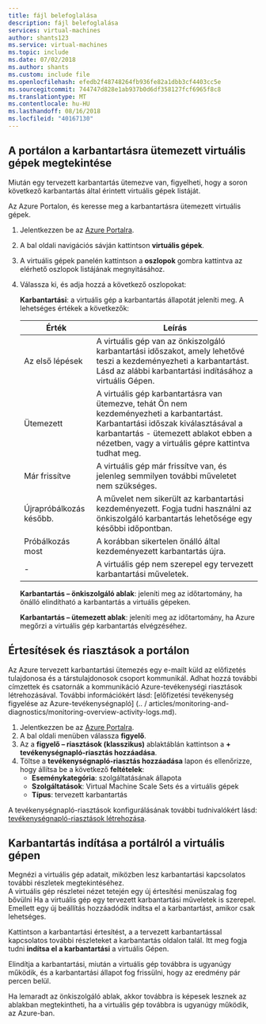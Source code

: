 ```yaml
---
title: fájl belefoglalása
description: fájl belefoglalása
services: virtual-machines
author: shants123
ms.service: virtual-machines
ms.topic: include
ms.date: 07/02/2018
ms.author: shants
ms.custom: include file
ms.openlocfilehash: efedb2f48748264fb936fe82a1dbb3cf4403cc5e
ms.sourcegitcommit: 744747d828e1ab937b0d6df358127fcf6965f8c8
ms.translationtype: MT
ms.contentlocale: hu-HU
ms.lasthandoff: 08/16/2018
ms.locfileid: "40167130"
---
```

## <a name="view-vms-scheduled-for-maintenance-in-the-portal"></a>A portálon a karbantartásra ütemezett virtuális gépek megtekintése

Miután egy tervezett karbantartás ütemezve van, figyelheti, hogy a soron következő karbantartás által érintett virtuális gépek listáját. 

Az Azure Portalon, és keresse meg a karbantartásra ütemezett virtuális gépek.

1. Jelentkezzen be az [Azure Portalra](https://portal.azure.com).

2. A bal oldali navigációs sávján kattintson **virtuális gépek**.

3. A virtuális gépek panelén kattintson a **oszlopok** gombra kattintva az elérhető oszlopok listájának megnyitásához.

4. Válassza ki, és adja hozzá a következő oszlopokat:

   **Karbantartási**: a virtuális gép a karbantartás állapotát jeleníti meg. A lehetséges értékek a következők:
      
      | Érték | Leírás |
      |-------|-------------|
      | Az első lépések | A virtuális gép van az önkiszolgáló karbantartási időszakot, amely lehetővé teszi a kezdeményezheti a karbantartást. Lásd az alábbi karbantartási indításához a virtuális Gépen. | 
      | Ütemezett | A virtuális gép karbantartásra van ütemezve, tehát Ön nem kezdeményezheti a karbantartást. Karbantartási időszak kiválasztásával a karbantartás - ütemezett ablakot ebben a nézetben, vagy a virtuális gépre kattintva tudhat meg. | 
      | Már frissítve | A virtuális gép már frissítve van, és jelenleg semmilyen további műveletet nem szükséges. | 
      | Újrapróbálkozás később. | A művelet nem sikerült az karbantartási kezdeményezett. Fogja tudni használni az önkiszolgáló karbantartás lehetősége egy későbbi időpontban. | 
      | Próbálkozás most | A korábban sikertelen önálló által kezdeményezett karbantartás újra. | 
      | - | A virtuális gép nem szerepel egy tervezett karbantartási műveletek. |
      

   **Karbantartás – önkiszolgáló ablak**: jeleníti meg az időtartomány, ha önálló elindítható a karbantartás a virtuális gépeken.
   
   **Karbantartás – ütemezett ablak**: jeleníti meg az időtartomány, ha Azure megőrzi a virtuális gép karbantartás elvégzéséhez. 



## <a name="notification-and-alerts-in-the-portal"></a>Értesítések és riasztások a portálon

Az Azure tervezett karbantartási ütemezés egy e-mailt küld az előfizetés tulajdonosa és a társtulajdonosok csoport kommunikál. Adhat hozzá további címzettek és csatornák a kommunikáció Azure-tevékenységi riasztások létrehozásával. További információkért lásd: [előfizetési tevékenység figyelése az Azure-tevékenységnapló] (.. / articles/monitoring-and-diagnostics/monitoring-overview-activity-logs.md).

1. Jelentkezzen be az [Azure Portalra](https://portal.azure.com).
2. A bal oldali menüben válassza **figyelő**. 
3. Az a **figyelő – riasztások (klasszikus)** ablaktáblán kattintson a **+ tevékenységnapló-riasztás hozzáadása**.
5. Töltse a **tevékenységnapló-riasztás hozzáadása** lapon és ellenőrizze, hogy állítsa be a következő **feltételek**:
   - **Eseménykategória**: szolgáltatásának állapota
   - **Szolgáltatások**: Virtual Machine Scale Sets és a virtuális gépek
   - **Típus**: tervezett karbantartás 
    
A tevékenységnapló-riasztások konfigurálásának további tudnivalókért lásd: [tevékenységnapló-riasztások létrehozása](../articles/monitoring-and-diagnostics/monitoring-activity-log-alerts.md).
    
    
## <a name="start-maintenance-on-your-vm-from-the-portal"></a>Karbantartás indítása a portálról a virtuális gépen

Megnézi a virtuális gép adatait, miközben lesz karbantartási kapcsolatos további részletek megtekintéséhez.  
A virtuális gép részletei nézet tetején egy új értesítési menüszalag fog bővülni Ha a virtuális gép egy tervezett karbantartási műveletek is szerepel. Emellett egy új beállítás hozzáadódik indítsa el a karbantartást, amikor csak lehetséges. 


Kattintson a karbantartási értesítést, a a tervezett karbantartással kapcsolatos további részleteket a karbantartás oldalon talál. Itt meg fogja tudni **indítsa el a karbantartási** a virtuális Gépen.

Elindítja a karbantartási, miután a virtuális gép továbbra is ugyanúgy működik, és a karbantartási állapot fog frissülni, hogy az eredmény pár percen belül.

Ha lemaradt az önkiszolgáló ablak, akkor továbbra is képesek lesznek az ablakban megtekintheti, ha a virtuális gép továbbra is ugyanúgy működik, az Azure-ban. 
